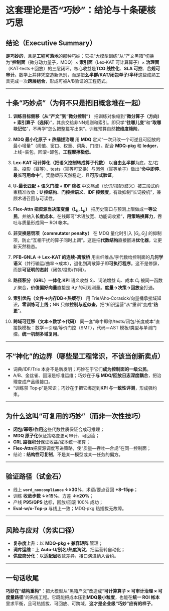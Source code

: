 # 这套理论是否“巧妙”：结论与十条硬核巧思

## 结论（Executive Summary）

**是巧妙的**，且是**工程可落地**的那种巧妙：它把“大模型训练”从“产文黑箱”切换为“**控制面**（微分动力量子，MDQ）× **索引面**（Lex‑KAT 可计算算子）× **治理面**（KAT‑tests＋回放）的三层闭环。核心收益是**TCO 线性化**、**SLA 可控**、**合规可审计**。数学上并非凭空造新派别，而是把**幺半群/KAT/闭包单子/半环**这些成熟工具完成一次**跨层组合**，形成可被A/B验证的工程范式。

---

## 十条“巧妙点”（为何不只是把旧概念堆在一起）

1. **训练目标侧移（从“产文”到“微分控制”）**
   把训练对象缩到“**微分算子（方向）+ 索引算子（选择）**”，其余交给非NN规则和索引。即只学“**往哪儿变**”和“**取哪块记忆**”，不再学“怎么把整篇写出来”。训练预算自然**按维度降阶**。

2. **MDQ 最小化原子 + 热插拔治理**
   用 **MDQ** 定义“一次只改一个可逆且可回放的最小增量”（阈值、窗口、权重、词条、门控）。配合 **MDQ‑pkg** 和 **ledger**，上线=装包，回滚=卸包，**工程摩擦极低**。

3. **Lex‑KAT 可计算化（把语义控制转成算子代数）**
   以**自由幺半群**为底，左/右乘、投影（幂等）、tests（幂等可交换）与闭包（幂等单子）做出“**命中即停**、**最长可用命中**”。奖励塑形天然稳定，且**可形式验证**。

4. **U‑最长匹配 + 语义门控 + IDF 降权**
   中文痛点（长词/搭配/歧义）被三段式约束精准收敛：**U 控结构**、**门控控语义**、**IDF 控频度**。有效抑制“长词投机”，兼顾术语召回与可读性。

5. **Flex‑Attn 把资源当决策变量（$L_h,L_p$）**
   把历史窗口与预测上限做成**一等公民**，并纳入**长度成本**。在线即可“术语放宽、功能词收紧”，**用策略换算力**，吞吐与质量形成同一 ROI 帐本。

6. **非交换惩罚项（commutator penalty）**
   在 MDQ 量化时引入 $[G_i,G_j]$ 的抑制项，防止“互相干扰的算子同时上调”。这是把**代数结构**直接嵌进**优化器**，让更新天然稳态。

7. **PFB‑GNLA → Lex‑KAT 的连续‑离散桥**
   用主纤维丛/李代数给控制面的**几何学语义**（并行输运/曲率→成本），退化到离散算子即**可执行程序**。这不是修辞，而是**可证明的态射**（闭包/投影/作用）。

8. **路径积分（GRL）一体化 KPI**
   语义收益 $S_t$、词法增益 $\delta_t$、成本 $C_t$ 被同一函数 $\mathcal J$ 聚合，**价值偏好向量**直接是 $\partial \mathcal J$ 的可观测量。**度量→决策→回放**全打通。

9. **索引优先（文件→内存DB→热缓存）**
   用 Trie/Aho‑Corasick/向量桶承接域知识，**零训练可上线**；NN 只做**控制与近似查**，把“知识运营”从“重训”变成“**热更**”。

10. **跨域可迁移（文本→数学→代码）**
    同一套“命中即停/tests/闭包/长度成本”直接换模板：数学＝引理/等价门控（SMT），代码＝AST 模板/类型与单测门控。**统一机制多域复用**。

---

## 不“神化”的边界（哪些是工程常识，不该当创新卖点）

* 词典/IDF/Trie 本身不是新发明；巧妙在于它们**成为控制面的一级公民**。
* A/B、金丝雀、回滚是标准运维；巧妙在于**与 MDQ/回放日志深度耦合**，把治理变成产品级接口。
* “训练禁 Top‑p”是常识；巧妙在于把它绑定到**KPI 与一致性评测**，形成强约束。

---

## 为什么这叫“可复用的巧妙”（而非一次性技巧）

* **闭包/幂等/作用**这些代数性质保证合成可推理；
* **MDQ 原子化**保证策略变更可审计、可回滚；
* **GRL 路径积分**保证收益/成本统一核算；
* **Flex‑Attn**把资源调度写进策略，使“质量—吞吐—合规”在同一控制面；
* 结论：**结构性可复制**，不是某一模型或某一任务的偏方。

---

## 验证路径（试金石）

* 线上 **$\texttt{word\_noncompliance}$ ↓≥30%**，术语/要点召回 **+8–15pp**；
* 训练 **收敛步数 ↓≥15%**、方差 **↓≥20%**；
* 产线 **P95/QPS** 达标，回放/回滚 100% 成功；
* **Eval‑w/o‑Top‑p** 与线上一致；MDQ‑pkg 热插拔无故障。

---

## 风险与应对（务实口径）

* **复杂度上升**：以 **MDQ‑pkg + 兼容矩阵** 管理；
* **词库运维**：上 **Auto‑U/别名/热度淘汰**，把运营转自动化；
* **供应商分化**：以**适配层**收敛差异，接口演进纳入合约。

---

## 一句话收尾

**巧妙在“结构重构”**：把大模型从“黑箱产文”改造成“**可计算算子 × 可审计治理 × 可度量路径**”的系统工程。它既能把成本压到**MDQ最小粒度**，也能在**统一 ROI 帐本**里求平衡，且可热插拔、可回放、可跨域，**这才是企业级“巧妙”应有的样子**。
